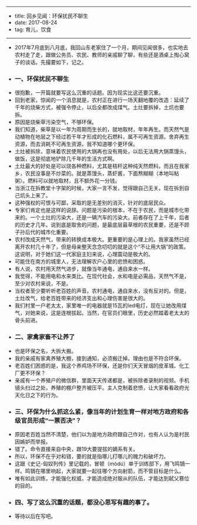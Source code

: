 - --
- title: 回乡见闻：环保扰民不聊生
- date: 2017-08-24
- tag: 育儿，饮食
- --
- 2017年7月底到八月底，我回山东老家住了一个月，期间见闻很多，也实地去农村走了走，跟做公务员、农民、教师的亲戚聊了聊，有些还是酒桌上掏心窝子的谈话。先撮要如下，记之。
- ### 一、环保扰民不聊生
- 很抱歉，一开篇就要写这么沉重的话题。因为现实比这还要沉重。
- 回到老家，惊闻的一个消息就是，农村正在进行一场天翻地覆的改造：延续了千年的烧柴方式，被强令停止，以后全都改成煤气。土灶要拆掉，土炕也要拆。
- 原因是烧柴草污染空气，不够环保。
- 我们知道，柴草是以一年为周期而生长的，就地取材，年年再生。而天然气是动植物在地层之下经过若干年才形成的化石燃料，属不可再生资源。舍弃再生资源，而去消耗不可再生资源，我不知道哪个更环保。
- 土灶被拆除，意味着农民使用的大锅再也没有用处，以后无法用大锅蒸馒头，做饭，这是彻底地铲除几千年的生活方式啊。
- 土灶最大的好处是可以烧各种燃料，尤其是秸秆这种纯天然燃料。而且在我家乡，农民没事是不炒菜的。就是蒸馒头，蒸虾酱，下面熬糊糊（本地叫粘粥）。燃料可以就地取材，且不额外花一分钱。
- 当浙江在拆教堂十字架的时候，大家一言不发，觉得跟自己无关。现在拆到自己炕头上来了。
- 这种强权的可恨与可鄙，采取的是无差别的消灭，针对的底层民众。
- 专家们肯定也是这样的说辞。问题是污染的根本，不在于农民，而是城市化带来的。一个土灶的污染大，还是一辆汽车的污染大。前者存在了上千年，后者的历史才几年。说到底是取舍的问题，是最底层最草根的农民重要，还是不顾子孙后代的城市化重要。
- 农村改成天然气，带来的转换成本极大。更重要的是心理上的。我家虽然已经离开农村几十年了，但是母亲整天念念叨叨的就是这个“不让用大锅”的政策。这说明，对于她们这一代家庭主妇来说，心理震动是极大的。
- 可能住在南方的城里人，无法理解农户心里的悲愤和困惑。
- 有人说，农村用天然气进步，就像当年通电，通自来水一样。
- 我觉得，不能用电和水来类比。在现代社会，水和电是必需品，天然气不是，至少对农村来说，不是。
- 当权者至少要听听老百姓的声音。农村通电，通自来水，没有反对的。但是，土灶改气，给老百姓带来的经济支出和心理伤害是很大的。
- 我们村里一户老太太，家里唯一的电器就是15瓦的led电灯，现在让她改用煤气，对她来说，这是连根拔起。当然，在官员们眼里，历史必然踏着老太太的骨头前进。
- ### 二、家禽家畜不让养了
- 也是环保之名，大拆大搬。
- 我的亲戚有家禽养殖大棚，接到通知，必须搬迁掉。理由也是不符合环保。
- 老百姓们困惑的是，我这个养鸡场不环保，还是你们天天冒烟的皮革城、化工厂更不环保？
- 亲戚有一个养殖户的微信群，里面天天传递都是，被拆除者录制的视频。手机镜头扫过之处，养殖的棚户整齐被压平。主人克制着悲愤，让大家看看政府光天化日之下的行为。
- ### 三、环保为什么抓这么紧，像当年的计划生育一样对地方政府和各级官员形成“一票否决”？
- 原因老百姓当然不清楚，他们以为是地方政府跟自己作对，也有人认为是村民因嫉妒而举报。
- 错了。命令直接来自中央，跟19大要提拔的嫡系有关。
- 所以，环保不在乎对和错，要的就是指哪儿打哪儿的魄力和破坏力。
- 这跟《史记-匈奴列传》里记载的，冒顿（mòdú）单于训练部下，用飞鸣镝一样。鸣镝在哪里响起，大家就要一起往哪个方向射箭，而不管目标是什么。
- 唯有如此训练，才能强化权威，才能造成绝对服从的队伍，才能达到弑父篡位的目的。
- ### 四、写了这么沉重的话题，都没心思写有趣的事了。
- 等待以后在写吧。
